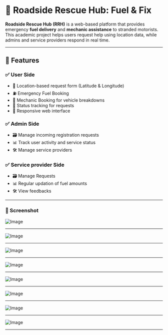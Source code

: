 # 🚗 Roadside Rescue Hub: Fuel & Fix

**Roadside Rescue Hub (RRH)** is a web-based platform that provides emergency **fuel delivery** and **mechanic assistance** to stranded motorists. 
This academic project helps users request help using location data, while admins and service providers respond in real time.

---

## 🧰 Features

### ✅ User Side
- 📍 Location-based request form (Latitude & Longitude)
- ⛽ Emergency Fuel Booking
- 🔧 Mechanic Booking for vehicle breakdowns
- 📝 Status tracking for requests
- 📱 Responsive web interface

### ✅ Admin Side
- 🗃️ Manage incoming registration requests
- 📊 Track user activity and service status
- 🛠️ Manage service providers

### ✅ Service provider Side
- 🗃️ Manage Requests
- 📊 Regular updation of fuel amounts 
- 🛠️ View feedbacks

---

### 📸 Screenshot

![Image](https://github.com/user-attachments/assets/f301764e-4235-437f-adde-f077dfe19d9e)  

---

![Image](https://github.com/user-attachments/assets/ac2907cd-874c-45ce-a881-f04df51e5080)

---

![Image](https://github.com/user-attachments/assets/db72a888-24a6-42af-827d-9ace5e2fd3be) 

---

![Image](https://github.com/user-attachments/assets/0e2739b0-1649-4950-bbc5-ff69131bb890)

---

![Image](https://github.com/user-attachments/assets/fa47a703-a7a5-415f-8c2b-7a72ea16f874)  

----

![Image](https://github.com/user-attachments/assets/001b52cb-f79d-4113-ab81-e0c945de3c5c)

---

![Image](https://github.com/user-attachments/assets/6af4bc2e-ba5a-441f-8cd6-72ead2ef356c)  

---

![Image](https://github.com/user-attachments/assets/ec55d92c-a05c-45f3-b066-e749b8474147)

---
